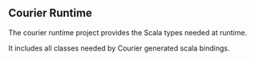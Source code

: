 Courier Runtime
---------------

The courier runtime project provides the Scala types needed at runtime.

It includes all classes needed by Courier generated scala bindings.
